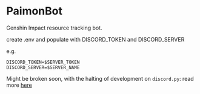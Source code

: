 # PaimonBot
Genshin Impact resource tracking bot.

create .env and populate with DISCORD_TOKEN and DISCORD_SERVER

e.g.
```
DISCORD_TOKEN=$SERVER_TOKEN
DISCORD_SERVER=$SERVER_NAME
```

Might be broken soon, with the halting of development on `discord.py`: read more [here](https://www.reddit.com/r/programming/comments/pd092x/discordpy_development_ceased/)
